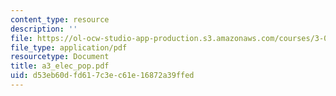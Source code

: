 ```yaml
---
content_type: resource
description: ''
file: https://ol-ocw-studio-app-production.s3.amazonaws.com/courses/3-014-materials-laboratory-fall-2006/d53eb60dfd617c3ec61e16872a39ffed_a3_elec_pop.pdf
file_type: application/pdf
resourcetype: Document
title: a3_elec_pop.pdf
uid: d53eb60d-fd61-7c3e-c61e-16872a39ffed
---
```

